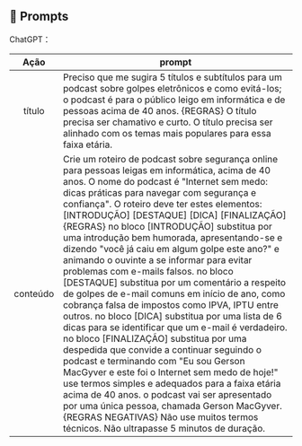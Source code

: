 ## 🧠 Prompts


ChatGPT：

|   Ação   | prompt                                                                                                                                                                                                                                                                         |
| :------: | ------------------------------------------------------------------------------------------------------------------------------------------------------------------------------------------------------------------------------------------------------------------------------ |
|  título  | Preciso que me sugira 5 títulos e subtítulos para um podcast sobre golpes eletrônicos e como evitá-los; o podcast é para o público leigo em informática e de pessoas acima de 40 anos. {REGRAS} O título precisa ser chamativo e curto. O título precisa ser alinhado com os temas mais populares para essa faixa etária. |
| conteúdo | Crie um roteiro de podcast sobre segurança online para pessoas leigas em informática, acima de 40 anos. O nome do podcast é "Internet sem medo: dicas práticas para navegar com segurança e confiança". O roteiro deve ter estes elementos: [INTRODUÇÃO] [DESTAQUE] [DICA] [FINALIZAÇÃO] {REGRAS} no bloco [INTRODUÇÃO] substitua por uma introdução bem humorada, apresentando-se e dizendo "você já caiu em algum golpe este ano?" e animando o ouvinte a se informar para evitar problemas com e-mails falsos. no bloco [DESTAQUE] substitua por um comentário a respeito de golpes de e-mail comuns em início de ano, como cobrança falsa de impostos como IPVA, IPTU entre outros. no bloco [DICA] substitua por uma lista de 6 dicas para se identificar que um e-mail é verdadeiro. no bloco [FINALIZAÇÃO] substitua por uma despedida que convide a continuar seguindo o podcast e terminando com "Eu sou Gerson MacGyver e este foi o Internet sem medo de hoje!" use termos simples e adequados para a faixa etária acima de 40 anos. o podcast vai ser apresentado por uma única pessoa, chamada Gerson MacGyver. {REGRAS NEGATIVAS} Não use muitos termos técnicos. Não ultrapasse 5 minutos de duração. |

